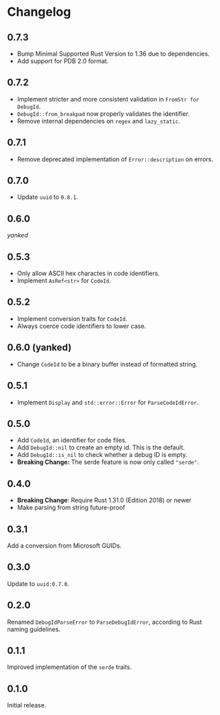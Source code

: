 # Changelog

## 0.7.3

- Bump Minimal Supported Rust Version to 1.36 due to dependencies.
- Add support for PDB 2.0 format.

## 0.7.2

- Implement stricter and more consistent validation in `FromStr for DebugId`.
- `DebugId::from_breakpad` now properly validates the identifier.
- Remove internal dependencies on `regex` and `lazy_static`.

## 0.7.1

- Remove deprecated implementation of `Error::description` on errors.

## 0.7.0

- Update `uuid` to `0.8.1`.

## 0.6.0

_yanked_

## 0.5.3

- Only allow ASCII hex charactes in code identifiers.
- Implement `AsRef<str>` for `CodeId`.

## 0.5.2

- Implement conversion traits for `CodeId`.
- Always coerce code identifiers to lower case.

## 0.6.0 (yanked)

- Change `CodeId` to be a binary buffer instead of formatted string.

## 0.5.1

- Implement `Display` and `std::error::Error` for `ParseCodeIdError`.

## 0.5.0

- Add `CodeId`, an identifier for code files.
- Add `DebugId::nil` to create an empty id. This is the default.
- Add `DebugId::is_nil` to check whether a debug ID is empty.
- **Breaking Change:** The serde feature is now only called `"serde"`.

## 0.4.0

- **Breaking Change**: Require Rust 1.31.0 (Edition 2018) or newer
- Make parsing from string future-proof

## 0.3.1

Add a conversion from Microsoft GUIDs.

## 0.3.0

Update to `uuid:0.7.0`.

## 0.2.0

Renamed `DebugIdParseError` to `ParseDebugIdError`, according to Rust naming
guidelines.

## 0.1.1

Improved implementation of the `serde` traits.

## 0.1.0

Initial release.
